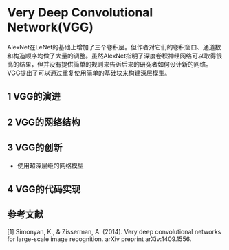 # Very Deep Convolutional Network(VGG)

AlexNet在LeNet的基础上增加了三个卷积层。但作者对它们的卷积窗口、通道数和构造顺序均做了大量的调整。虽然AlexNet指明了深度卷积神经网络可以取得很高的结果，但并没有提供简单的规则来告诉后来的研究者如何设计新的网络。VGG提出了可以通过重复使用简单的基础块来构建深层模型。

## 1 VGG的演进

## 2 VGG的网络结构

## 3 VGG的创新
- 使用超深层级的网络模型

## 4 VGG的代码实现

## 参考文献
[1] Simonyan, K., & Zisserman, A. (2014). Very deep convolutional networks for large-scale image recognition. arXiv preprint arXiv:1409.1556.